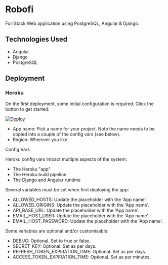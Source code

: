 # Robofi

Full Stack Web application using PostgreSQL, Angular & Django.

## Technologies Used

- Angular
- Django
- PostgreSQL

## Deployment

### Heroku

On the first deployment, some initial configuration is required. Click the button to get started:

[![Deploy](https://www.herokucdn.com/deploy/button.svg)](https://heroku.com/deploy?template=https://github.com/amishm766/RoboFi)

- App name: Pick a name for your project. Note the name needs to be copied into a couple of the config vars (see below).
- Region: Wherever you like.

Config Vars

Heroku config vars impact multiple aspects of the system:

- The Heroku "app"
- The Heroku build pipeline
- The Django and Angular runtime

Several variables must be set when first deploying the app:

- ALLOWED_HOSTS: Update the placeholder with the 'App name'.
- ALLOWED_ORIGINS: Update the placeholder with the 'App name'.
- API_BASE_URL: Update the placeholder with the 'App name'.
- EMAIL_HOST_USER: Update the placeholder with the 'App name'.
- EMAIL_HOST_PASSWORD: Update the placeholder with the 'App name'.

Some variables are optional and/or customisable:

- DEBUG: Optional. Set to true or false.
- SECRET_KEY: Optional. Set as per days.
- REFRESH_TOKEN_EXPIRATION_TIME: Optional. Set as per days.
- ACCESS_TOKEN_EXPIRATION_TIME: Optional. Set as per minutes.
